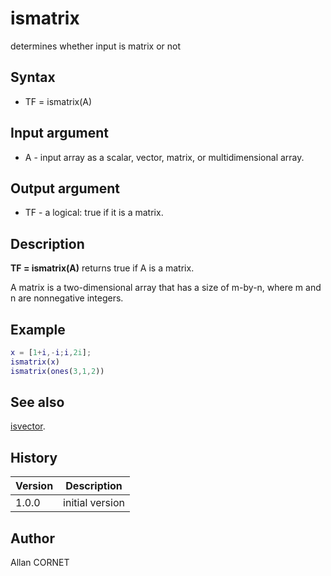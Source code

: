 # ismatrix

determines whether input is matrix or not

## Syntax

- TF = ismatrix(A)

## Input argument

- A - input array as a scalar, vector, matrix, or multidimensional array.

## Output argument

- TF - a logical: true if it is a matrix.

## Description

  <p><b>TF = ismatrix(A)</b> returns true if A is a matrix.</p>
  <p>A matrix is a two-dimensional array that has a size of m-by-n, where m and n are nonnegative integers.</p>

## Example

```matlab
x = [1+i,-i;i,2i];
ismatrix(x)
ismatrix(ones(3,1,2))
```

## See also

[isvector](isvector.md).

## History

| Version | Description     |
| ------- | --------------- |
| 1.0.0   | initial version |

## Author

Allan CORNET
